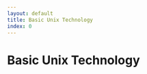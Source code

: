 ```yaml
---
layout: default
title: Basic Unix Technology 
index: 0
---
```


Basic Unix Technology
=====================
